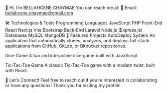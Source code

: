 👋 Hi, I’m BELLAHCENE CHAYMAE
You can reach me at:
📧 Email: bellahcene.chaymae@gmail.com

🛠️ Technologies & Tools
Programming Languages
JavaScript
PHP
Front-End
React
Next.js
Vite
Bootstrap
Back-End
Laravel
Node.js (Express.js)
Databases
MySQL
MongoDB
🌟 Featured Projects
AutoDeploy System
An application that automatically clones, analyzes, and deploys full-stack applications from GitHub, GitLab, or Bitbucket repositories.

Dice Game
A fun and interactive dice game built with JavaScript.

Tic-Tac-Toe Game
A classic Tic-Tac-Toe game with a modern twist, built with React.

🤝 Let's Connect!
Feel free to reach out if you’re interested in collaborating or have any questions!
Thank you for visiting my profile!
